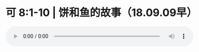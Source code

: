 # 可 8:1-10 | 饼和鱼的故事（18.09.09早） 

<audio style="width: 100%;" preload="false" controls controlslist="nodownload"><source src="//file.simai.life/audio/mp3/old/26496.mp3" type="audio/mpeg">Your browser does not support the audio element.</audio>


